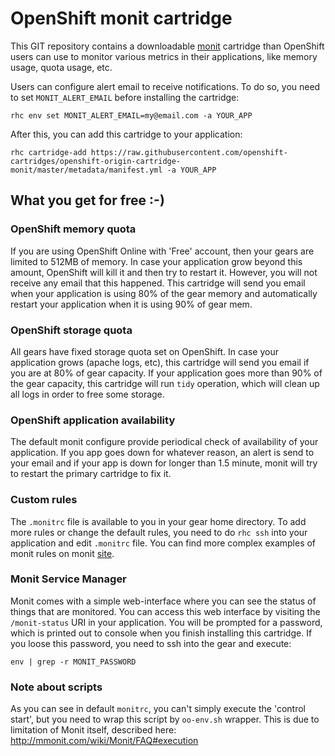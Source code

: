# OpenShift monit cartridge

This GIT repository contains a downloadable [monit](http://mmonit.com/monit)
cartridge than OpenShift users can use to monitor various metrics in their
applications, like memory usage, quota usage, etc.

Users can configure alert email to receive notifications. To do so, you need
to set `MONIT_ALERT_EMAIL` before installing the cartridge:

```
rhc env set MONIT_ALERT_EMAIL=my@email.com -a YOUR_APP
```

After this, you can add this cartridge to your application:

```
rhc cartridge-add https://raw.githubusercontent.com/openshift-cartridges/openshift-origin-cartridge-monit/master/metadata/manifest.yml -a YOUR_APP
```

## What you get for free :-)

### OpenShift memory quota

If you are using OpenShift Online with 'Free' account, then your gears are
limited to 512MB of memory. In case your application grow beyond this amount,
OpenShift will kill it and then try to restart it. However, you will not receive
any email that this happened. This cartridge will send you email when your
application is using 80% of the gear memory and automatically restart your
application when it is using 90% of gear mem.


### OpenShift storage quota

All gears have fixed storage quota set on OpenShift. In case your application
grows (apache logs, etc), this cartridge will send you email if you are at 80%
of gear capacity. If your application goes more than 90% of the gear capacity,
this cartridge will run `tidy` operation, which will clean up all logs in order
to free some storage.

### OpenShift application availability

The default monit configure provide periodical check  of availability of your
application. If you app goes down for whatever reason, an alert is send to your
email and if your app is down for longer than 1.5 minute, monit will try to
restart the primary cartridge to fix it.


### Custom rules

The `.monitrc` file is available to you in your gear home directory. To add more
rules or change the default rules, you need to do `rhc ssh` into your
application and edit `.monitrc` file. You can find more complex examples of
monit rules on monit [site](http://mmonit.com/monit/documentation/monit.html).

### Monit Service Manager

Monit comes with a simple web-interface where you can see the status of things
that are monitored. You can access this web interface by visiting the
`/monit-status` URI in your application.
You will be prompted for a password, which is printed out to console when you
finish installing this cartridge.
If you loose this password, you need to ssh into the gear and execute:

`env | grep -r MONIT_PASSWORD`

### Note about scripts

As you can see in default `monitrc`, you can't simply execute the 'control
start', but you need to wrap this script by `oo-env.sh` wrapper. This is due to
limitation of Monit itself, described here: http://mmonit.com/wiki/Monit/FAQ#execution
